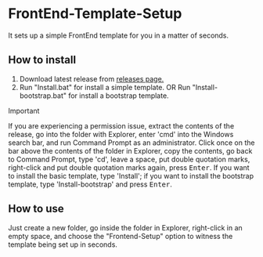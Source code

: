 # FrontEnd-Template-Setup
It sets up a simple FrontEnd template for you in a matter of seconds.

## How to install
1) Download latest release from [releases page.](https://github.com/sanalzio/FrontEnd-Template-Setup/releases/)
2) Run "Install.bat" for install a simple template. OR Run "Install-bootstrap.bat" for install a bootstrap template.

> [!IMPORTANT]
> If you are experiencing a permission issue, extract the contents of the release, go into the folder with Explorer, enter 'cmd' into the Windows search bar, and run Command Prompt as an administrator. Click once on the bar above the contents of the folder in Explorer, copy the contents, go back to Command Prompt, type 'cd', leave a space, put double quotation marks, right-click and put double quotation marks again, press <kbd>Enter</kbd>. If you want to install the basic template, type 'Install'; if you want to install the bootstrap template, type 'Install-bootstrap' and press <kbd>Enter</kbd>.

## How to use
Just create a new folder, go inside the folder in Explorer, right-click in an empty space, and choose the "Frontend-Setup" option to witness the template being set up in seconds.